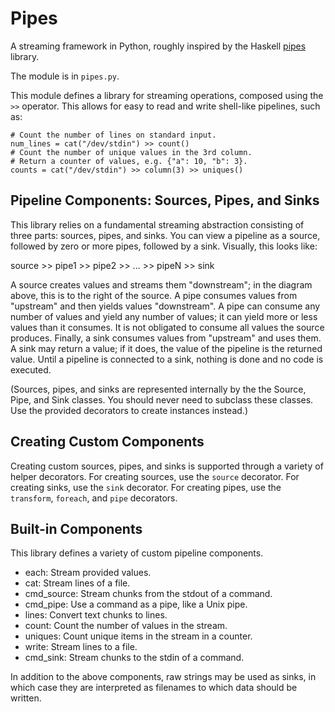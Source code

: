 # Pipes

A streaming framework in Python, roughly inspired by the Haskell
[pipes](https://hackage.haskell.org/package/pipes) library.

The module is in `pipes.py`.


This module defines a library for streaming operations, composed using the `>>`
operator. This allows for easy to read and write shell-like pipelines, such as:

    # Count the number of lines on standard input.
    num_lines = cat("/dev/stdin") >> count()
    # Count the number of unique values in the 3rd column.
    # Return a counter of values, e.g. {"a": 10, "b": 3}.
    counts = cat("/dev/stdin") >> column(3) >> uniques()
    
## Pipeline Components: Sources, Pipes, and Sinks

This library relies on a fundamental streaming abstraction consisting of three
parts: sources, pipes, and sinks. You can view a pipeline as a source, followed
by zero or more pipes, followed by a sink. Visually, this looks like:

   source >> pipe1 >> pipe2 >> ... >> pipeN >> sink

A source creates values and streams them "downstream"; in the diagram above,
this is to the right of the source. A pipe consumes values from "upstream" and
then yields values "downstream". A pipe can consume any number of values and
yield any number of values; it can yield more or less values than it consumes.
It is not obligated to consume all values the source produces. Finally, a sink
consumes values from "upstream" and uses them. A sink may return a value; if it
does, the value of the pipeline is the returned value.
Until a pipeline is connected to a sink, nothing is done and no code is
executed.

(Sources, pipes, and sinks are represented internally by the the Source, Pipe,
and Sink classes.  You should never need to subclass these classes. Use the
provided decorators to create instances instead.)

## Creating Custom Components

Creating custom sources, pipes, and sinks is supported through a variety of
helper decorators.
For creating sources, use the `source` decorator.
For creating sinks, use the `sink` decorator.
For creating pipes, use the `transform`, `foreach`, and `pipe` decorators.

## Built-in Components

This library defines a variety of custom pipeline components.
  - each:           Stream provided values.
  - cat:            Stream lines of a file.
  - cmd_source:     Stream chunks from the stdout of a command.
  - cmd_pipe:       Use a command as a pipe, like a Unix pipe.
  - lines:          Convert text chunks to lines.
  - count:          Count the number of values in the stream.
  - uniques:        Count unique items in the stream in a counter.
  - write:          Stream lines to a file.
  - cmd_sink:       Stream chunks to the stdin of a command.
  
  
In addition to the above components, raw strings may be used as sinks, in which
case they are interpreted as filenames to which data should be written.
